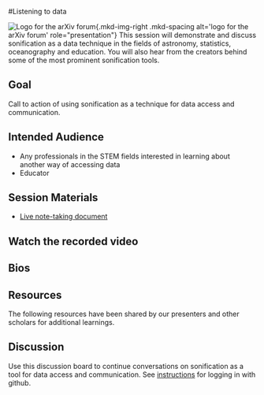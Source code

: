 #Listening to data

![Logo for the arXiv forum](../../assets/arxiv-forum-logo-full-2024.svg){.mkd-img-right .mkd-spacing alt='logo for the arXiv forum' role="presentation"}
This session will demonstrate and discuss sonification as a data technique in the fields of astronomy, statistics, oceanography and education. You will also hear from the creators behind some of the most prominent sonification tools.


## Goal
Call to action of using sonification as a technique for data access and communication.

## Intended Audience
- Any professionals in the STEM fields interested in learning about another way of accessing data
- Educator

## Session Materials
- [Live note-taking document]()


## Watch the recorded video


## Bios


## Resources
The following resources have been shared by our presenters and other scholars for additional learnings.


## Discussion
Use this discussion board to continue conversations on sonification as a tool for data access and communication. See [instructions](discussion-board.md) for logging in with github.